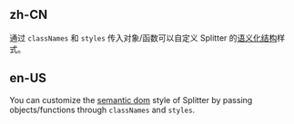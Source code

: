 ## zh-CN

通过 `classNames` 和 `styles` 传入对象/函数可以自定义 Splitter 的[语义化结构](#semantic-dom)样式。

## en-US

You can customize the [semantic dom](#semantic-dom) style of Splitter by passing objects/functions through `classNames` and `styles`.
